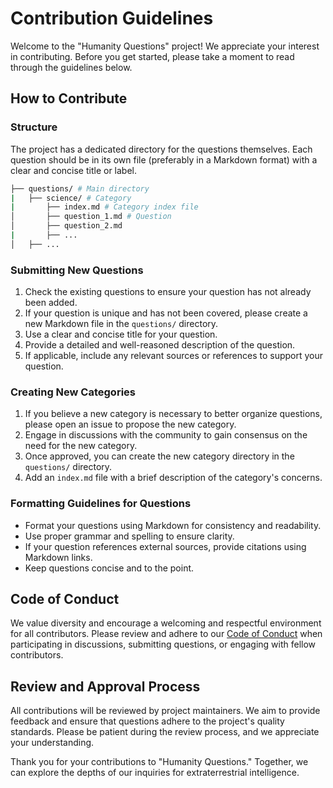 # Contribution Guidelines

Welcome to the "Humanity Questions" project! We appreciate your interest in contributing. Before you get started, please take a moment to read through the guidelines below.

## How to Contribute

### Structure 

The project has a dedicated directory for the questions themselves. Each question should be in its own file (preferably in a Markdown format) with a clear and concise title or label.

```bash
├── questions/ # Main directory
|   ├── science/ # Category
|       ├── index.md # Category index file
│       ├── question_1.md # Question
│       ├── question_2.md
|       ├── ...
│   ├── ...
```

### Submitting New Questions

1. Check the existing questions to ensure your question has not already been added.
2. If your question is unique and has not been covered, please create a new Markdown file in the `questions/` directory.
3. Use a clear and concise title for your question.
4. Provide a detailed and well-reasoned description of the question.
5. If applicable, include any relevant sources or references to support your question.

### Creating New Categories

1. If you believe a new category is necessary to better organize questions, please open an issue to propose the new category.
2. Engage in discussions with the community to gain consensus on the need for the new category.
3. Once approved, you can create the new category directory in the `questions/` directory.
4. Add an `index.md` file with a brief description of the category's concerns. 

### Formatting Guidelines for Questions

- Format your questions using Markdown for consistency and readability.
- Use proper grammar and spelling to ensure clarity.
- If your question references external sources, provide citations using Markdown links.
- Keep questions concise and to the point.

## Code of Conduct

We value diversity and encourage a welcoming and respectful environment for all contributors. Please review and adhere to our [Code of Conduct](CODE_OF_CONDUCT.md) when participating in discussions, submitting questions, or engaging with fellow contributors.

## Review and Approval Process

All contributions will be reviewed by project maintainers. We aim to provide feedback and ensure that questions adhere to the project's quality standards. Please be patient during the review process, and we appreciate your understanding.

Thank you for your contributions to "Humanity Questions." Together, we can explore the depths of our inquiries for extraterrestrial intelligence.